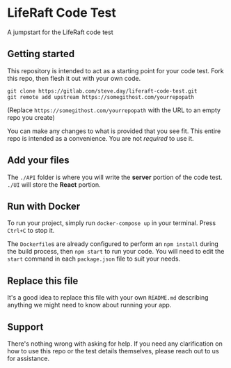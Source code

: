 # LifeRaft Code Test

A jumpstart for the LifeRaft code test

## Getting started

This repository is intended to act as a starting point for your code test. Fork this repo, then flesh it out with your own code.
```
git clone https://gitlab.com/steve.day/liferaft-code-test.git
git remote add upstream https://somegithost.com/yourrepopath
```
(Replace `https://somegithost.com/yourrepopath` with the URL to an empty repo you create)

You can make any changes to what is provided that you see fit. This entire repo is intended as a convenience. You are not *required* to use it.

## Add your files
The `./API` folder is where you will write the **server** portion of the code test. `./UI` will store the **React** portion.

## Run with Docker
To run your project, simply run `docker-compose up` in your terminal. Press `Ctrl+C` to stop it.

The `Dockerfile`s are already configured to perform an `npm install` during the build process, then `npm start` to run your code. You will need to edit the `start` command in each `package.json` file to suit your needs.

## Replace this file
It's a good idea to replace this file with your own `README.md` describing anything we might need to know about running your app.

## Support
There's nothing wrong with asking for help. If you need any clarification on how to use this repo or the test details themselves, please reach out to us for assistance.